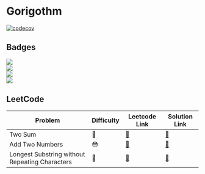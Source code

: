 # Gorigothm

[![codecov](https://codecov.io/gh/sungjunyoung/gorigothm/branch/master/graph/badge.svg?token=T2DTGGC2RY)](https://codecov.io/gh/sungjunyoung/gorigothm)

## Badges

![](https://img.shields.io/badge/%F0%9F%99%82-Easy%20solved-brightgreen)  
![](https://img.shields.io/badge/%F0%9F%98%B3-Resolved%20after%20more%20than%2030%20minutes-yellowgreen)  
![](https://img.shields.io/badge/%F0%9F%A4%AA-It%20took%20me%20more%20than%20two%20hours%2C%20but%20I%20finally%20solved%20it.-yellow)  
![](https://img.shields.io/badge/%F0%9F%A4%AF-I%20couldn't%20solve%20it.%20I%20asked%20Google.-red)

## LeetCode

| Problem | Difficulty | Leetcode Link | Solution Link |
| ------- | ----------- | ---- | ------------------ |
| Two Sum | 🙂 | [🔗](https://leetcode.com/problems/two-sum/) | [🔗](leetcode/two_sum/solution.go) |
| Add Two Numbers | 😳 | [🔗](https://leetcode.com/problems/add-two-numbers/) | [🔗](leetcode/add_two_numbers/solution.go) |
| Longest Substring without Repeating Characters | 🤪 | [🔗](https://leetcode.com/problems/longest-substring-without-repeating-characters) | [🔗](leetcode/longest_substring_without_repeating_characters/solution.go)

